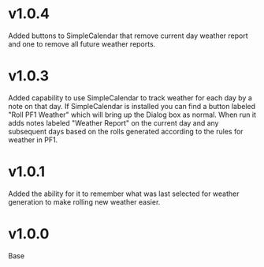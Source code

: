 # v1.0.4
Added buttons to SimpleCalendar that remove current day weather report and one to remove all future weather reports.
# v1.0.3
Added capability to use SimpleCalendar to track weather for each day by a note on that day.  If SimpleCalendar is installed you can find a button labeled "Roll PF1 Weather" which will bring up the Dialog box as normal. When run it adds notes labeled "Weather Report" on the current day and any subsequent days based on the rolls generated according to the rules for weather in PF1.
# v1.0.1
Added the ability for it to remember what was last selected for weather generation to make rolling new weather easier.
# v1.0.0
Base
